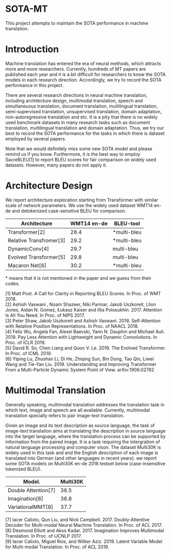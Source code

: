 # SOTA-MT
This project attempts to maintain the SOTA performance in machine translation.

# Introduction
Machine translation has entered the era of neural methods, which attracts more and more researchers. Currently, hundreds of MT papers are published each year and it is a bit difficult for researchers to know the SOTA models in each research direction. Accordingly, we try to record the SOTA performance in this project.

There are several research directions in neural machine translation, including architecture design, multimodal translation, speech and simultaneuous translation, document translation, multilingual translation, semi-supervised translation, unsupervised translation, domain adaptation, non-autoregressive translation and etc. It is a pity that there is no widely used benchmark datasets in many research tasks such as document translation, multilingual translation and domain adaptation. Thus, we try our best to record the SOTA performance for the tasks in which there is dataset employed by several papers.

Note that we would definitely miss some new SOTA model and please remind us if you know. Furthermore, it is the best way to employ SacreBLEU[1] to report BLEU scores for fair comparison on widely used datasets. However, many papers do not apply it.

# Architecture Design

We report architecture exploration starting from Transformer with similar scale of network parameters. We use the widely used dataset WMT14 en-de and detokenized case-sensitive BLEU for comparison.

| Architecture            | WMT14 en-de | BLEU-tool   |
| ----------------------- | ----------- | ----------- |
| Transformer[2]          | 28.4        | \*multi-bleu |
| Relative Transfromer[3] | 29.2        | \*multi-bleu |
| DynamicConv[4]          | 29.7        | multi-bleu  |
| Evolved Transformer[5]  | 29.8        | multi-bleu  |
| Macaron Net[6]          | 30.2        | \*multi-bleu |

\* means that it is not mentioned in the paper and we guess from their codes.

[1] Matt Post. A Call for Clarity in Reporting BLEU Scores. In Proc. of WMT 2018.\
[2] Ashish Vaswani , Noam Shazeer, Niki Parmar, Jakob Uszkoreit, Llion Jones, Aidan N. Gomez, Łukasz Kaiser and Illia Polosukhin. 2017. Attention Is All You Need. In Proc. of NIPS 2017.\
[3] Peter Shaw, Jakob Uszkoreit and Ashish Vaswani. 2018. Self-Attention with Relative Position Representations. In Proc. of NAACL 2018.\
[4] Felix Wu, Angela Fan, Alexei Baevski, Yann N. Dauphin and Michael Auli. 2019. Pay Less Attention with Lightweight and Dynamic Convolutions. In Proc. of ICLR 2019.\
[5] David R. So, Chen Liang and Quoc V. Le. 2019. The Evolved Transformer. In Proc. of ICML 2019.\
[6] Yiping Lu, Zhuohan Li, Di He, Zhiqing Sun, Bin Dong, Tao Qin, Liwei Wang and Tie-Yan Liu. 2019. Understanding and Improving Transformer From a Multi-Particle Dynamic System Point of View. arXiv:1906.02762

# Multimodal Translation
Generally speaking, multimodal translation addresses the translation task in which text, image and speech are all available. Currently, multimodal translation specially refers to pair image-text translation.

Given an image and its text description as source language, the task of image-text translation aims at translating the description in source language into the target language, where the translation process can be supported by information from the paired image. It is a task requiring the intergration of natural language processing and computer vison. The dataset Multi30K is widely used in this task and and the English description of each image is translated into German (and other languages in recent years). we report some SOTA models on Multi30K en-de 2016 testset below (case-insensitive tokenized BLEU).

| Model.                  | Multi30K    |
| ----------------------- | ----------- |
| Double Attention[7]     | 36.5        |
| Imagination[8]          | 36.8        |
| VariationalMMT[9]       | 37.7        |


[7] Iacer Calixto, Qun Liu, and Nick Campbell. 2017. Doubly-Attentive Decoder for Multi-modal Neural Machine Translation. In Proc. of ACL 2017.\
[8] Desmond Elliott and Akos Kadar. 2017. Imagination Improves Multimodal Translation. In Proc. of IJCNLP 2017.\
[9] Iacer Calixto, Miguel Rios, and Wilker Aziz. 2019. Latent Variable Model for Multi-modal Translation. In Proc. of ACL 2019.




